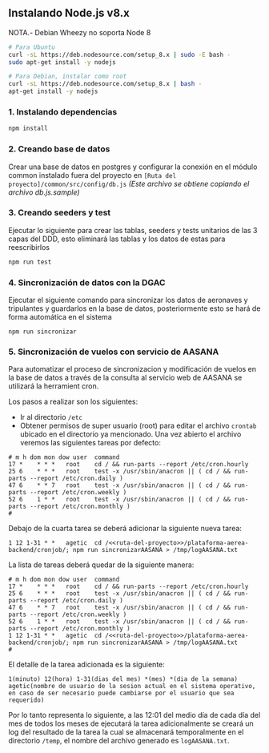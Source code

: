 
## Instalando Node.js v8.x

NOTA.- Debian Wheezy no soporta Node 8

``` bash
# Para Ubuntu
curl -sL https://deb.nodesource.com/setup_8.x | sudo -E bash -
sudo apt-get install -y nodejs

# Para Debian, instalar como root
curl -sL https://deb.nodesource.com/setup_8.x | bash -
apt-get install -y nodejs
```


### 1. Instalando dependencias
``` bash
npm install
```
### 2. Creando base de datos
Crear una base de datos en postgres y configurar la conexión en el módulo common instalado fuera del proyecto en `[Ruta del proyecto]/common/src/config/db.js` *(Este archivo se obtiene copiando el archivo db.js.sample)*

### 3. Creando seeders y test
Ejecutar lo siguiente para crear las tablas, seeders y tests unitarios de las 3 capas del DDD, esto eliminará las tablas y los datos de estas para reescribirlos

``` bash
npm run test

```
### 4. Sincronización de datos con la DGAC
Ejecutar el siguiente comando para sincronizar los datos de aeronaves y tripulantes y guardarlos en la base de datos, posteriormente esto se hará de forma automática en el sistema

```
npm run sincronizar
```

### 5. Sincronización de vuelos con servicio de AASANA
Para automatizar el proceso de sincronizacion y modificación de vuelos en la base de datos a través de la consulta al servicio web de AASANA se utilizará la herramient cron. 

Los pasos a realizar son los siguientes:

- Ir al directorio ```/etc```
- Obtener permisos de super usuario (root) para editar el archivo ```crontab``` ubicado en el directorio ya mencionado. Una vez abierto el archivo veremos las siguientes tareas por defecto:

```
# m h dom mon dow user	command
17 *	* * *	root    cd / && run-parts --report /etc/cron.hourly
25 6	* * *	root	test -x /usr/sbin/anacron || ( cd / && run-parts --report /etc/cron.daily )
47 6	* * 7	root	test -x /usr/sbin/anacron || ( cd / && run-parts --report /etc/cron.weekly )
52 6	1 * *	root	test -x /usr/sbin/anacron || ( cd / && run-parts --report /etc/cron.monthly )
#
```
Debajo de la cuarta tarea se deberá adicionar la siguiente nueva tarea:
```
1 12 1-31 * *   agetic  cd /<<ruta-del-proyecto>>/plataforma-aerea-backend/cronjob/; npm run sincronizarAASANA > /tmp/logAASANA.txt 
```
La lista de tareas deberá quedar de la siguiente manera:
```
# m h dom mon dow user	command
17 *	* * *	root    cd / && run-parts --report /etc/cron.hourly
25 6	* * *	root	test -x /usr/sbin/anacron || ( cd / && run-parts --report /etc/cron.daily )
47 6	* * 7	root	test -x /usr/sbin/anacron || ( cd / && run-parts --report /etc/cron.weekly )
52 6	1 * *	root	test -x /usr/sbin/anacron || ( cd / && run-parts --report /etc/cron.monthly )
1 12 1-31 * *   agetic  cd /<<ruta-del-proyecto>>/plataforma-aerea-backend/cronjob/; npm run sincronizarAASANA > /tmp/logAASANA.txt 
#
```
El detalle de la tarea adicionada es la siguiente:
```
1(minuto) 12(hora) 1-31(dias del mes) *(mes) *(dia de la semana) agetic(nombre de usuario de la sesion actual en el sistema operativo, en caso de ser necesario puede cambiarse por el usuario que sea requerido)
```
Por lo tanto representa lo siguiente, a las 12:01 del medio día de cada día del mes de todos los meses de ejecutará la tarea adicionalmente se creará un log del resultado de la tarea la cual se almacenará temporalmente en el directorio ```/temp```, el nombre del archivo generado es ```logAASANA.txt```.
